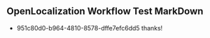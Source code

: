 ## OpenLocalization Workflow Test MarkDown
* 951c80d0-b964-4810-8578-dffe7efc6dd5 thanks!

<!--HONumber=Aug16_HO4-->


